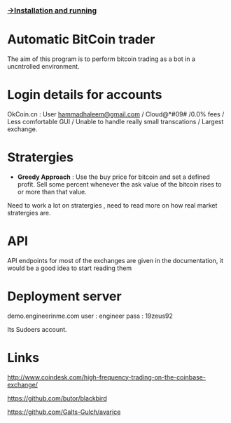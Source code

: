 ### [->Installation and running](https://github.com/hammadhaleem/bitcoin-trader/blob/master/Runproject.md)

# Automatic BitCoin trader
The aim of this program is to perform bitcoin trading as a bot in a uncntrolled environment.

# Login details for accounts

OkCoin.cn : 
  User hammadhaleem@gmail.com / Cloud@*#09#  /0.0% fees / Less comfortable GUI / Unable to handle really small transcations / Largest exchange.

# Stratergies
* **Greedy Approach** : Use the buy price for bitcoin and set a defined profit. Sell some percent whenever the 
ask value of the bitcoin rises to or more than that value.

Need to work a lot on stratergies , need to read more on how real market stratergies are. 

# API 

API endpoints for most of the exchanges are given in the documentation, it would be a good idea to start reading them

# Deployment server 

demo.engineerinme.com
user : engineer
pass : 19zeus92

Its Sudoers account.

# Links 

http://www.coindesk.com/high-frequency-trading-on-the-coinbase-exchange/

https://github.com/butor/blackbird

https://github.com/Galts-Gulch/avarice

